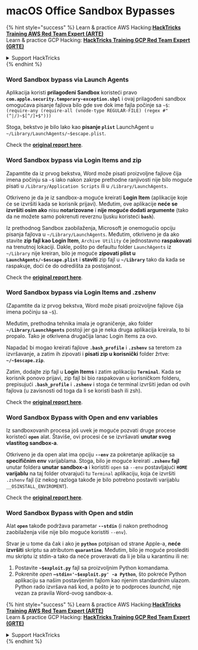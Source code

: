 # macOS Office Sandbox Bypasses

{% hint style="success" %}
Learn & practice AWS Hacking:<img src="/.gitbook/assets/arte.png" alt="" data-size="line">[**HackTricks Training AWS Red Team Expert (ARTE)**](https://training.hacktricks.xyz/courses/arte)<img src="/.gitbook/assets/arte.png" alt="" data-size="line">\
Learn & practice GCP Hacking: <img src="/.gitbook/assets/grte.png" alt="" data-size="line">[**HackTricks Training GCP Red Team Expert (GRTE)**<img src="/.gitbook/assets/grte.png" alt="" data-size="line">](https://training.hacktricks.xyz/courses/grte)

<details>

<summary>Support HackTricks</summary>

* Check the [**subscription plans**](https://github.com/sponsors/carlospolop)!
* **Join the** 💬 [**Discord group**](https://discord.gg/hRep4RUj7f) or the [**telegram group**](https://t.me/peass) or **follow** us on **Twitter** 🐦 [**@hacktricks\_live**](https://twitter.com/hacktricks\_live)**.**
* **Share hacking tricks by submitting PRs to the** [**HackTricks**](https://github.com/carlospolop/hacktricks) and [**HackTricks Cloud**](https://github.com/carlospolop/hacktricks-cloud) github repos.

</details>
{% endhint %}

### Word Sandbox bypass via Launch Agents

Aplikacija koristi **prilagođeni Sandbox** koristeći pravo **`com.apple.security.temporary-exception.sbpl`** i ovaj prilagođeni sandbox omogućava pisanje fajlova bilo gde sve dok ime fajla počinje sa `~$`: `(require-any (require-all (vnode-type REGULAR-FILE) (regex #"(^|/)~$[^/]+$")))`

Stoga, bekstvo je bilo lako kao **pisanje `plist`** LaunchAgent u `~/Library/LaunchAgents/~$escape.plist`.

Check the [**original report here**](https://www.mdsec.co.uk/2018/08/escaping-the-sandbox-microsoft-office-on-macos/).

### Word Sandbox bypass via Login Items and zip

Zapamtite da iz prvog bekstva, Word može pisati proizvoljne fajlove čija imena počinju sa `~$` iako nakon zakrpe prethodne ranjivosti nije bilo moguće pisati u `/Library/Application Scripts` ili u `/Library/LaunchAgents`.

Otkriveno je da je iz sandbox-a moguće kreirati **Login Item** (aplikacije koje će se izvršiti kada se korisnik prijavi). Međutim, ove aplikacije **neće se izvršiti osim ako** nisu **notarizovane** i **nije moguće dodati argumente** (tako da ne možete samo pokrenuti reverznu ljusku koristeći **`bash`**).

Iz prethodnog Sandbox zaobilaženja, Microsoft je onemogućio opciju pisanja fajlova u `~/Library/LaunchAgents`. Međutim, otkriveno je da ako stavite **zip fajl kao Login Item**, `Archive Utility` će jednostavno **raspakovati** na trenutnoj lokaciji. Dakle, pošto po defaultu folder `LaunchAgents` iz `~/Library` nije kreiran, bilo je moguće **zipovati plist u `LaunchAgents/~$escape.plist`** i **staviti** zip fajl u **`~/Library`** tako da kada se raspakuje, doći će do odredišta za postojanost.

Check the [**original report here**](https://objective-see.org/blog/blog\_0x4B.html).

### Word Sandbox bypass via Login Items and .zshenv

(Zapamtite da iz prvog bekstva, Word može pisati proizvoljne fajlove čija imena počinju sa `~$`).

Međutim, prethodna tehnika imala je ograničenje, ako folder **`~/Library/LaunchAgents`** postoji jer ga je neka druga aplikacija kreirala, to bi propalo. Tako je otkrivena drugačija lanac Login Items za ovo.

Napadač bi mogao kreirati fajlove **`.bash_profile`** i **`.zshenv`** sa teretom za izvršavanje, a zatim ih zipovati i **pisati zip u korisnički** folder žrtve: **`~/~$escape.zip`**.

Zatim, dodajte zip fajl u **Login Items** i zatim aplikaciju **`Terminal`**. Kada se korisnik ponovo prijavi, zip fajl bi bio raspakovan u korisničkom folderu, prepisujući **`.bash_profile`** i **`.zshenv`** i stoga će terminal izvršiti jedan od ovih fajlova (u zavisnosti od toga da li se koristi bash ili zsh).

Check the [**original report here**](https://desi-jarvis.medium.com/office365-macos-sandbox-escape-fcce4fa4123c).

### Word Sandbox Bypass with Open and env variables

Iz sandboxovanih procesa još uvek je moguće pozvati druge procese koristeći **`open`** alat. Štaviše, ovi procesi će se izvršavati **unutar svog vlastitog sandbox-a**.

Otkriveno je da open alat ima opciju **`--env`** za pokretanje aplikacije sa **specifičnim env** varijablama. Stoga, bilo je moguće kreirati **`.zshenv` fajl** unutar foldera **unutar** **sandbox-a** i koristiti `open` sa `--env` postavljajući **`HOME` varijablu** na taj folder otvarajući tu `Terminal` aplikaciju, koja će izvršiti `.zshenv` fajl (iz nekog razloga takođe je bilo potrebno postaviti varijablu `__OSINSTALL_ENVIROMENT`).

Check the [**original report here**](https://perception-point.io/blog/technical-analysis-of-cve-2021-30864/).

### Word Sandbox Bypass with Open and stdin

Alat **`open`** takođe podržava parametar **`--stdin`** (i nakon prethodnog zaobilaženja više nije bilo moguće koristiti `--env`).

Stvar je u tome da čak i ako je **`python`** potpisan od strane Apple-a, **neće izvršiti** skriptu sa atributom **`quarantine`**. Međutim, bilo je moguće proslediti mu skriptu iz stdin-a tako da neće proveravati da li je bila u karantinu ili ne:&#x20;

1. Postavite **`~$exploit.py`** fajl sa proizvoljnim Python komandama.
2. Pokrenite _open_ **`–stdin='~$exploit.py' -a Python`**, što pokreće Python aplikaciju sa našim postavljenim fajlom kao njenim standardnim ulazom. Python rado izvršava naš kod, a pošto je to podproces _launchd_, nije vezan za pravila Word-ovog sandbox-a.

{% hint style="success" %}
Learn & practice AWS Hacking:<img src="/.gitbook/assets/arte.png" alt="" data-size="line">[**HackTricks Training AWS Red Team Expert (ARTE)**](https://training.hacktricks.xyz/courses/arte)<img src="/.gitbook/assets/arte.png" alt="" data-size="line">\
Learn & practice GCP Hacking: <img src="/.gitbook/assets/grte.png" alt="" data-size="line">[**HackTricks Training GCP Red Team Expert (GRTE)**<img src="/.gitbook/assets/grte.png" alt="" data-size="line">](https://training.hacktricks.xyz/courses/grte)

<details>

<summary>Support HackTricks</summary>

* Check the [**subscription plans**](https://github.com/sponsors/carlospolop)!
* **Join the** 💬 [**Discord group**](https://discord.gg/hRep4RUj7f) or the [**telegram group**](https://t.me/peass) or **follow** us on **Twitter** 🐦 [**@hacktricks\_live**](https://twitter.com/hacktricks\_live)**.**
* **Share hacking tricks by submitting PRs to the** [**HackTricks**](https://github.com/carlospolop/hacktricks) and [**HackTricks Cloud**](https://github.com/carlospolop/hacktricks-cloud) github repos.

</details>
{% endhint %}
